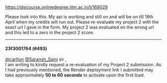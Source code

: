 https://discourse.onlinedegree.iitm.ac.in/t/169029

Please look into this. My api is working and still on and will be on till 18th April when my credits will run out. Please re-evaluate my project 2 with the exact url I gave in the form. My project 2 was evaluated on the wrong url and this led to a zero in the project 2 score.</p><hr>

<h4>23f3001764 (#493)</h4>
<p><a class="mention" href="/u/carlton">@carlton</a> <a class="mention" href="/u/saransh_saini">@Saransh_Saini</a> sir ,<br/>
I am writing to kindly request a re-evaluation of my Project 2 submission. As I had previously mentioned, the Render deployment link I submitted may take approximately <strong>50 to 60 seconds</strong> to activate upon the first load.